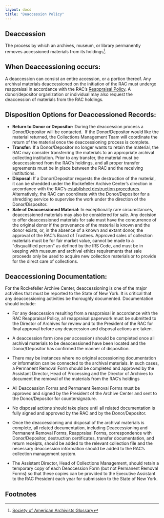 ```yaml
---
layout: docs
title: "Deaccession Policy"
---
```




## Deaccession
   The process by which an archives, museum, or library permanently removes accessioned materials from its holdings[^1].
   
   
## When Deaccessioning occurs: 
   A deaccession can consist an entire accession, or a portion thereof. 
   Any archival materials deaccessioned on the initiation of the RAC must undergo reappraisal in accordance with the 
   RAC’s [Reappraisal Policy](https://docs.rockarch.org/reappraisal-policy/). 
   A donor/depositor organization or individual may also request the deaccession of materials from the RAC holdings. 
   
## Disposition Options for Deaccessioned Records: 

* __Return to Donor or Depositor:__ 
        During the deaccession process a Donor/Depositor will be contacted.  If the Donor/Depositor would like the 
        material returned, the Collections Management Team will coordinate the return of the material once the deaccessioning 
        process is complete. 
* __Transfer:__
        If a Donor/Depositor no longer wants to retain the material, the RAC may consider transferring the materials to an 
        appropriate archival collecting institution. Prior to any transfer, the material must be deaccessioned from the RAC’s 
        holdings, and all proper transfer agreements must be in place between the RAC and the receiving institutions.
* __Disposal:__ 
        If a Donor/Depositor requests the destruction of the material, it can be shredded under the 
        Rockefeller Archive Center’s direction in accordance with the RAC’s [established destruction procedures](https://docs.rockarch.org/shred-policy-memo/). 
        Alternatively, the RAC can coordinate with the Donor/Depositor for a  shredding service to supervise the work under 
        the direction of the Donor/Dispositor.
* __Sale of Deaccessioned Material:__ 
        In exceptionally rare circumstances, deaccessioned materials may also be considered for sale. Any decision to offer 
        deaccessioned materials for sale must have the concurrence of the original donor if the provenance of the material is
        known and the donor exists, or, in the absence of a known and extant donor, the approval of the RAC’s Board of Trustees. 
        Approved sales of collection materials must be for fair market value, cannot be made to a "disqualified person" as 
        defined by the IRS Code, and must be in keeping with museum and archival ethics requirements that sale proceeds only 
        be used to acquire new collection materials or to provide for the direct care of collections. 
        
## Deaccessioning Documentation: 
   For  the Rockefeller Archive Center, deaccessioning is one of the major activities that must be reported to the State of 
   New York. It is critical that any deaccessioning activities be thoroughly documented. Documentation should include: 
   
   * For any deaccession resulting from a reappraisal in accordance with the RAC Reappraisal Policy, all 
     reappraisal paperwork must be submitted to the Director of Archives for review and to the President of the RAC for final 
     approval before any deaccession and disposal actions are taken. 
     
   * A deaccession form (one per accession) should be completed once all archival materials to be deaccessioned have been 
     located and the Donor/Depositor has confirmed the manner of disposition.  
     
   * There may be instances where no original accessioning documentation or information can be connected to the archival 
     materials. In such cases, a Permanent Removal Form should be completed and approved by the Assistant Director, Head of 
     Processing and the Director of Archives to document the removal of the materials from the RAC’s holdings 
   
   * All Deaccession Forms and Permanent Removal Forms must be approved and signed by the President of the Archive Center and 
     sent to the Donor/Depositor for countersignature. 
     
   * No disposal actions should take place until all related documentation is fully signed and approved by the RAC and by the 
     Donor/Depositor. 
     
   * Once the deaccessioning and disposal of the archival materials is complete, all related documentation, including 
     Deaccessioning and Permanent Removal Forms, Reappraisal Forms, correspondence with Donor/Depositor, destruction 
     certificates, transfer documentation, and return receipts, should be added to the relevant collection file and the 
     necessary deaccession information should be added to the RAC’s collection management system. 
	
   * The Assistant Director, Head of Collections Management, should retain a temporary copy of each Deaccession Form (but not 
     Permanent Removal Forms) so that these copies can be provided to the Executive Assistant to the RAC President each year 
     for submission to the State of New York. 
     
     
## Footnotes
 [^1]: [Society of American Archivists Glossary](https://www2.archivists.org/glossary/terms/d/deaccessioning)
    

        
        
        
        

